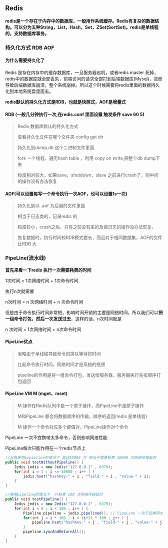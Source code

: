 ## Redis

**redis是一个存在于内存中的数据库，一般用作系统缓存。Redis有复杂的数据结构。可以分为五种String，List，Hash，Set，ZSet(SortSet)。redis是单线程的，支持数据库事务。**





### 持久化方式  RDB AOF

#### 为什么需要持久化了

Redis 是存在内存中的缓存数据库，一旦服务器宕机，或者redis master 死掉，redis中的数据库就全部丢失，前端访问的请求全部打到后端数据库(Mysql)，进而导致后端数据库崩溃，整个系统崩掉。所以这个时候需要将redis里面的数据持久化到本地系统盘里面去。

**redis默认的持久化方式是RDB，也就是快照式，AOF是增量式**

#### RDB (一般几分钟执行一次,在redis.conf 里面设置 触发条件 save 60 5)

> Redis 数据库默认的持久化方式
>
> 查看持久化文件在哪个文件夹    config get dir
>
> 持久化到dump.db 这个二进制文件里面
>
> fork 一个线程，遍历hash table ，利用 copy on write,把整个db dump下来
>
> 粒度相对较大，如果save，shutdown，slave 之前进行crash了，则中间的操作没有办法恢复



#### AOF(可以设置每写一个命令执行一次AOF，也可以设置1s一次)

> 持久化到以 .aof  为后缀的文件里面
>
> 相当于日志类的，记录redis 的 
>
> 粒度较小，crash之后，只有之前没有来的及做日志的操作没办法恢复。
>
> 恢复数据时，执行时间较RDB模式要长，而且对于相同数据集，AOF的文件比RDB 大





### PipeLine(流水线)

**首先来看一下redis 执行一次需要耗费的时间**

1次时间 =  1次网络时间 + 1次命令时间

执行n次就需要

n次时间 = n 次网络时间 + n 次命令时间

但是由于命令执行时间非常短，影响时间开销的主要是网络时间，所以我们可以**把一组命令打包，然后一次发送过去**，这样的话，n次时间就是

n 次时间 = 1次网络时间 + n次命令时间

#### PipeLine优点

> 省略由于单线程导致命令的排队等待的时间
>
> 比起命令执行时间，网络时间才是系统的瓶颈
>
> pipeline的作用是将一组命令打包，发送给服务器，服务器执行完按顺序打包返回



#### PipeLine VM M (mget、mset)

> M 操作在Redis队列中是一个原子操作，而PipeLine不是原子操作
>
> M和PipeLine 都会将数据顺序的传输，顺序的返回(redis 是单线程)
>
> M 操作一个命令对应多个键值对，PipeLine操作对个命令



PipeLine 一次不宜携带太多命令，否则影响网络性能

PipeLine每次只能作用在一个redis节点上



```java
//没有使用pipieline的情况下 发送10000 次 相当于需要耗费 10000 次网络传输延时
public void testWithoutPipeline() {
    Jedis jedis = new Jedis("127.0.0.1" , 6379);
    for(int i = 1 ; i <= 10000 ; i++ ) {
        jedis.hset("hashKey-" + i , "field-" + i , "value-" + i);
    }
}

//使用pipeline的情况下  只耗费 100 次网络传输延时
public void testPipeline() {
    Jedis jedis = new Jedis("127.0.0.1" , 6379);
    for(int i = 0 ; i < 100 ; i++ ) {
        Pipeline pipeline = jedis.pipelined(); // PipeLine 一次不宜携带太多命令
        for(int j = i * 100 ; i < (i+1) * 100 ; j++ ) {
            pipeline.hset("hashKey-" + j , "field-" + j , "value-" + j);
        }
        pipeline.syncAndReturnAll();
    }
}
```









